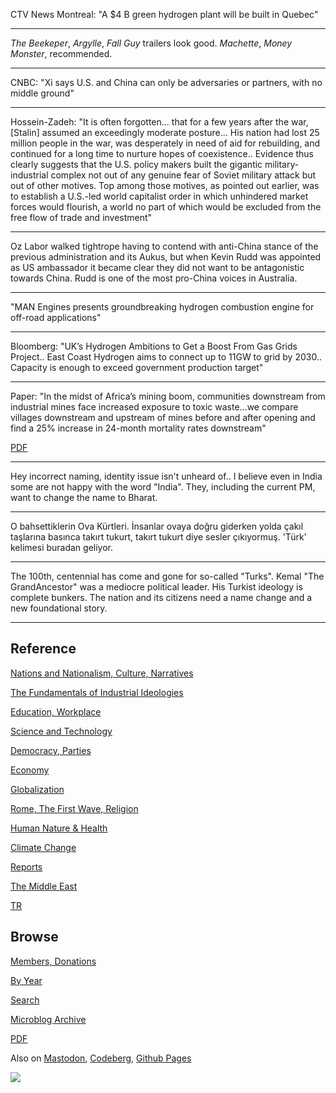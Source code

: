 
CTV News Montreal: "A $4 B green hydrogen plant will be built in
Quebec"

---

*The Beekeper*, *Argylle*, *Fall Guy* trailers look good. *Machette*,
*Money Monster*, recommended.

---

CNBC: "Xi says U.S. and China can only be adversaries or partners,
with no middle ground"

---

Hossein-Zadeh: "It is often forgotten... that for a few years after
the war, [Stalin] assumed an exceedingly moderate posture... His
nation had lost 25 million people in the war, was desperately in need
of aid for rebuilding, and continued for a long time to nurture hopes
of coexistence.. Evidence thus clearly suggests that the U.S. policy
makers built the gigantic military-industrial complex not out of any
genuine fear of Soviet military attack but out of other motives. Top
among those motives, as pointed out earlier, was to establish a
U.S.-led world capitalist order in which unhindered market forces
would flourish, a world no part of which would be excluded from the
free flow of trade and investment"

---

Oz Labor walked tightrope having to contend with anti-China stance of
the previous administration and its Aukus, but when Kevin Rudd was
appointed as US ambassador it became clear they did not want to be
antagonistic towards China. Rudd is one of the most pro-China voices
in Australia.

---

"MAN Engines presents groundbreaking hydrogen combustion engine for
off-road applications"

---

Bloomberg: "UK’s Hydrogen Ambitions to Get a Boost From Gas Grids
Project.. East Coast Hydrogen aims to connect up to 11GW to grid by 2030..
Capacity is enough to exceed government production target"

---

Paper: "In the midst of Africa’s mining boom, communities downstream
from industrial mines face increased exposure to toxic waste...we
compare villages downstream and upstream of mines before and after
opening and find a 25% increase in 24-month mortality rates
downstream"

[PDF](https://melaniegittard.github.io/files/GITTARD_HU2023.pdf)

---

Hey incorrect naming, identity issue isn't unheard of.. I believe even
in India some are not happy with the word "India". They, including the
current PM, want to change the name to Bharat.

---

O bahsettiklerin Ova Kürtleri. İnsanlar ovaya doğru giderken yolda
çakıl taşlarına basınca takırt tukurt, takırt tukurt diye sesler
çıkıyormuş. 'Türk' kelimesi buradan geliyor.

---

The 100th, centennial has come and gone for so-called "Turks". Kemal
"The GrandAncestor" was a mediocre political leader. His Turkist
ideology is complete bunkers. The nation and its citizens need a name
change and a new foundational story.

---

## Reference

[Nations and Nationalism, Culture, Narratives](0119/2013/02/nations-and-nationalism.html)

[The Fundamentals of Industrial Ideologies](0119/2011/04/fundamentals-of-industrial-ideologies.html)

[Education, Workplace](0119/2017/09/education-workplace.html)

[Science and Technology](0119/2018/09/science-technology.html)

[Democracy, Parties](0119/2016/11/democracy.html)

[Economy](2021/01/economy.html)

[Globalization](0119/2018/09/globalization.html)

[Rome, The First Wave, Religion](0119/2017/12/rome.html)

[Human Nature & Health](2020/07/human-nature.html)

[Climate Change](2022/01/climate.html)

[Reports](2021/01/reports.html)

[The Middle East](0119/2019/07/middleeast.html)

[TR](../tr/index.html)

## Browse

[Members, Donations](2022/08/members.html)

[By Year](years.html)

[Search](search.html)

[Microblog Archive](mbl/index.html)

[PDF](https://drive.google.com/uc?export=view&id=1FSi-1MnqXVq_PVTEXzzflwN8-7h92N_R)

Also on 
[Mastodon](https://fosstodon.org/@muratk5n),
[Codeberg](https://muratk5n.codeberg.page/en/),
[Github Pages](https://muratk5n.github.io/thirdwave/en/)

<img src='https://drive.google.com/uc?export=view&id=1zsIeciFSvlr-sWB84Tc0mfZ_NYqn9VQx'/> 



